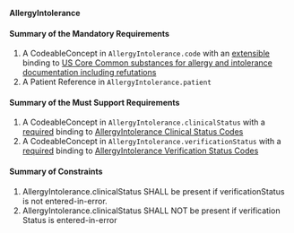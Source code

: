 **AllergyIntolerance**

#### Summary of the Mandatory Requirements
1.  A  CodeableConcept  in `AllergyIntolerance.code`
with an [extensible](http://hl7.org/fhir/R4/terminologies.html#extensible)
 binding to [ US Core Common substances for allergy and intolerance documentation including refutations](ValueSet-us-core-allergy-substance.html)
1.  A Patient Reference  in `AllergyIntolerance.patient`

#### Summary of the Must Support Requirements
1.  A  CodeableConcept  in `AllergyIntolerance.clinicalStatus`
with a [required](http://hl7.org/fhir/R4/terminologies.html#required)
 binding to [AllergyIntolerance Clinical Status Codes](http://hl7.org/fhir/ValueSet/allergyintolerance-clinical)
1.  A  CodeableConcept  in `AllergyIntolerance.verificationStatus`
with a [required](http://hl7.org/fhir/R4/terminologies.html#required)
 binding to [AllergyIntolerance Verification Status Codes](http://hl7.org/fhir/ValueSet/allergyintolerance-verification)

#### Summary of Constraints
1. AllergyIntolerance.clinicalStatus SHALL be present if verificationStatus is not entered-in-error.
1. AllergyIntolerance.clinicalStatus SHALL NOT be present if verification Status is entered-in-error
